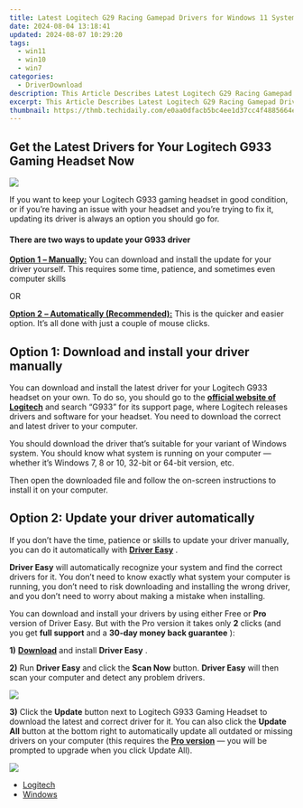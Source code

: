 ```yaml
---
title: Latest Logitech G29 Racing Gamepad Drivers for Windows 11 Systems
date: 2024-08-04 13:18:41
updated: 2024-08-07 10:29:20
tags:
  - win11
  - win10
  - win7
categories:
  - DriverDownload
description: This Article Describes Latest Logitech G29 Racing Gamepad Drivers for Windows 11 Systems
excerpt: This Article Describes Latest Logitech G29 Racing Gamepad Drivers for Windows 11 Systems
thumbnail: https://thmb.techidaily.com/e0aa0dfacb5bc4ee1d37cc4f4885664e2981c05a1391ba4735db18406f91a7d1.jpg
---
```


## Get the Latest Drivers for Your Logitech G933 Gaming Headset Now

![](https://images.drivereasy.com/wp-content/uploads/2018/04/img_5ad443cea7c6d.jpg)

 If you want to keep your Logitech G933 gaming headset in good condition, or if you’re having an issue with your headset and you’re trying to fix it, updating its driver is always an option you should go for.

#### There are two ways to update your G933 driver

[**Option 1** **– Manually:**](https://tools.techidaily.com/drivereasy/download/) You can download and install the update for your driver yourself. This requires some time, patience, and sometimes even computer skills

OR

[**Option 2** **– Automatically (Recommended):**](https://www.drivereasy.com/knowledge/logitech-g933-headset-latest-driver-download/#auto) This is the quicker and easier option. It’s all done with just a couple of mouse clicks.

##  Option 1: Download and install your driver manually

 You can download and install the latest driver for your Logitech G933 headset on your own. To do so, you should go to the **[official website of Logitech](https://www.logitech.com/en-us)**  and search “G933” for its support page, where Logitech releases drivers and software for your headset. You need to download the correct and latest driver to your computer.

 You should download the driver that’s suitable for your variant of Windows system. You should know what system is running on your computer — whether it’s Windows 7, 8 or 10, 32-bit or 64-bit version, etc.

 Then open the downloaded file and follow the on-screen instructions to install it on your computer.

##  Option 2: Update your driver automatically

 If you don’t have the time, patience or skills to update your driver manually, you can do it automatically with [**Driver Easy**](https://tools.techidaily.com/drivereasy/download/) .

**Driver Easy**  will automatically recognize your system and find the correct drivers for it. You don’t need to know exactly what system your computer is running, you don’t need to risk downloading and installing the wrong driver, and you don’t need to worry about making a mistake when installing.

 You can download and install your drivers by using either Free or **Pro**  version of Driver Easy. But with the Pro version it takes only **2**  clicks (and you get **full support** and a **30-day money back guarantee** ):

**1)** [**Download**](https://tools.techidaily.com/drivereasy/download/) and install **Driver Easy** .

**2)** Run **Driver Easy** and click the **Scan Now** button. **Driver Easy**  will then scan your computer and detect any problem drivers.

![](https://images.drivereasy.com/wp-content/uploads/2018/04/img_5ad448343f7d8.png)

**3)**  Click the **Update**  button next to Logitech G933 Gaming Headset to download the latest and correct driver for it. You can also click the **Update All**  button at the bottom right to automatically update all outdated or missing drivers on your computer (this requires the **[Pro version](https://tools.techidaily.com/drivereasy/download/)**  — you will be prompted to upgrade when you click Update All).

![](https://images.drivereasy.com/wp-content/uploads/2018/04/img_5ad4497c2f983.jpg)

* [Logitech](https://tools.techidaily.com/drivereasy/download/)
* [Windows](https://tools.techidaily.com/drivereasy/download/)

<ins class="adsbygoogle"
     style="display:block"
     data-ad-format="autorelaxed"
     data-ad-client="ca-pub-7571918770474297"
     data-ad-slot="1223367746"></ins>



<ins class="adsbygoogle"
     style="display:block"
     data-ad-client="ca-pub-7571918770474297"
     data-ad-slot="8358498916"
     data-ad-format="auto"
     data-full-width-responsive="true"></ins>

